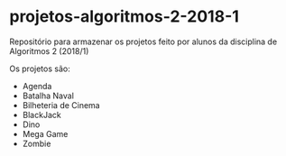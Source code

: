 # projetos-algoritmos-2-2018-1
Repositório para armazenar os projetos feito por alunos da disciplina de Algoritmos 2 (2018/1)

Os projetos são:
<ul>
  <li>Agenda</li>
  <li>Batalha Naval</li>
  <li>Bilheteria de Cinema</li>
  <li>BlackJack</li>
  <li>Dino</li>
  <li>Mega Game</li>
  <li>Zombie</li>
</ul>

